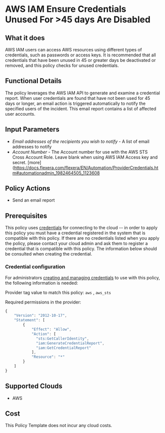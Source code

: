 # AWS IAM Ensure Credentials Unused For >45 days Are Disabled

## What it does

AWS IAM users can access AWS resources using different types of credentials, such as passwords or access keys. It is recommended that all credentials that have been unused in 45 or greater days be deactivated or removed, and this policy checks for unused credentials.

## Functional Details

The policy leverages the AWS IAM API to generate and examine a credential report. When user credentials are found that have not been used for 45 days or longer, an email action is triggered automatically to notify the specified users of the incident. This email report contains a list of affected user accounts.

## Input Parameters

- *Email addresses of the recipients you wish to notify* - A list of email addresses to notify
- *Account Number* - The Account number for use with the AWS STS Cross Account Role.  Leave blank when using AWS IAM Access key and secret. [more](https://docs.flexera.com/flexera/EN/Automation/ProviderCredentials.htm#automationadmin_1982464505_1123608

## Policy Actions

- Send an email report

## Prerequisites

This policy uses [credentials](https://docs.flexera.com/flexera/EN/Automation/ManagingCredentialsExternal.htm) for connecting to the cloud -- in order to apply this policy you must have a credential registered in the system that is compatible with this policy. If there are no credentials listed when you apply the policy, please contact your cloud admin and ask them to register a credential that is compatible with this policy. The information below should be consulted when creating the credential.

### Credential configuration

For administrators [creating and managing credentials](https://docs.flexera.com/flexera/EN/Automation/ManagingCredentialsExternal.htm) to use with this policy, the following information is needed:

Provider tag value to match this policy: `aws` , `aws_sts`

Required permissions in the provider:

```javascript
{
    "Version": "2012-10-17",
    "Statement": [
        {
            "Effect": "Allow",
            "Action": [
              "sts:GetCallerIdentity",
              "iam:GenerateCredentialReport",
              "iam:GetCredentialReport"
            ],
            "Resource": "*"
        }
    ]
}
```

## Supported Clouds

- AWS

## Cost

This Policy Template does not incur any cloud costs.
